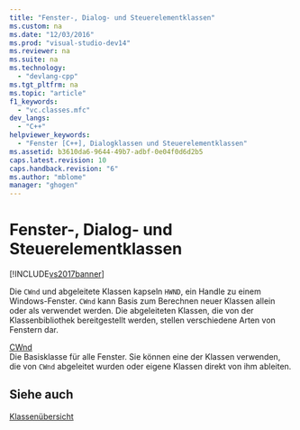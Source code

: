 ```yaml
---
title: "Fenster-, Dialog- und Steuerelementklassen"
ms.custom: na
ms.date: "12/03/2016"
ms.prod: "visual-studio-dev14"
ms.reviewer: na
ms.suite: na
ms.technology: 
  - "devlang-cpp"
ms.tgt_pltfrm: na
ms.topic: "article"
f1_keywords: 
  - "vc.classes.mfc"
dev_langs: 
  - "C++"
helpviewer_keywords: 
  - "Fenster [C++], Dialogklassen und Steuerelementklassen"
ms.assetid: b3610da6-9644-49b7-adbf-0e04f0d6d2b5
caps.latest.revision: 10
caps.handback.revision: "6"
ms.author: "mblome"
manager: "ghogen"
---
```

# Fenster-, Dialog- und Steuerelementklassen
[!INCLUDE[vs2017banner](../assembler/inline/includes/vs2017banner.md)]

Die `CWnd` und abgeleitete Klassen kapseln `HWND`, ein Handle zu einem Windows\-Fenster.  `CWnd` kann Basis zum Berechnen neuer Klassen allein oder als verwendet werden.  Die abgeleiteten Klassen, die von der Klassenbibliothek bereitgestellt werden, stellen verschiedene Arten von Fenstern dar.  
  
 [CWnd](../mfc/reference/cwnd-class.md)  
 Die Basisklasse für alle Fenster.  Sie können eine der Klassen verwenden, die von `CWnd` abgeleitet wurden oder eigene Klassen direkt von ihm ableiten.  
  
## Siehe auch  
 [Klassenübersicht](../mfc/class-library-overview.md)